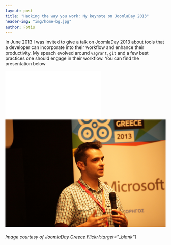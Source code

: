 ```yaml
---
layout: post
title: "Hacking the way you work: My keynote on JoomlaDay 2013"
header-img: "img/home-bg.jpg"
author: Fotis
---
```


In June 2013 I was invited to give a talk on JoomlaDay 2013 about tools that a developer can incorporate into their workflow and enhance their productivity. My speach evolved around `vagrant`, `git` and a few best practices one should engage in their workflow. You can find the presentation below

<div class="aspect-ratio four-by-three m-b-2">
  <iframe src="//www.slideshare.net/slideshow/embed_code/key/4qTVnDwz4UUeUd" frameborder="0" marginwidth="0" marginheight="0" scrolling="no" allowfullscreen></iframe>
</div>


<div class="js-gallery">
  <a href="/img/posts/jd.jpg">
    <img src="/img/posts/jd.jpg" class="fit image" alt="JoomlaDay 2013">
  </a>
</div>

###### Image courtesy of [JoomlaDay Greece Flickr](https://www.flickr.com/photos/joomladaygreece/9262496162/in/album-72157634594976836/){:target="_blank"}
